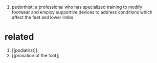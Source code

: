 1. pedorthist; a professional who has specialized training to modify footwear and employ supportive devices to address conditions which affect the feet and lower limbs

# related
1. [[podiatrist]]
2. [[pronation of the foot]]